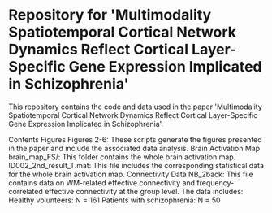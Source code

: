 # Repository for 'Multimodality Spatiotemporal Cortical Network Dynamics Reflect Cortical Layer-Specific Gene Expression Implicated in Schizophrenia'
This repository contains the code and data used in the paper 'Multimodality Spatiotemporal Cortical Network Dynamics Reflect Cortical Layer-Specific Gene Expression Implicated in Schizophrenia'.

Contents
Figures
Figures 2-6: These scripts generate the figures presented in the paper and include the associated data analysis.
Brain Activation Map
brain_map_FS/: This folder contains the whole brain activation map.
ID002_2nd_result_T.mat: This file includes the corresponding statistical data for the whole brain activation map.
Connectivity Data
NB_2back: This file contains data on WM-related effective connectivity and frequency-correlated effective connectivity at the group level. The data includes:
Healthy volunteers: N = 161
Patients with schizophrenia: N = 50
